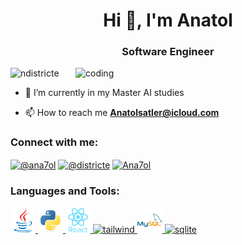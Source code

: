 <h1 align="center">Hi 👋, I'm Anatol</h1>
<h3 align="center">Software Engineer</h3>
<img align="right" alt="coding" width='400' src='https://media4.giphy.com/media/qgQUggAC3Pfv687qPC/giphy.gif?cid=ecf05e47l8wjjzwqqgjso47n8hbhrz8z2nr76hlg5nlxc4jr&ep=v1_gifs_search&rid=giphy.gif&ct=g'/>
<p align="left"> <img src="https://komarev.com/ghpvc/?username=ndistricte&label=Profile%20views&color=0e75b6&style=flat" alt="ndistricte" /> </p>

- 🌱 I’m currently in my Master AI studies

- 📫 How to reach me **Anatolsatler@icloud.com**

<h3 align="left">Connect with me:</h3>
<p align="left">
<a href="https://www.hackerrank.com/@ana7ol" target="blank"><img align="center" src="https://raw.githubusercontent.com/rahuldkjain/github-profile-readme-generator/master/src/images/icons/Social/hackerrank.svg" alt="@ana7ol" height="30" width="40" /></a>
<a href="https://www.leetcode.com/@districte" target="blank"><img align="center" src="https://raw.githubusercontent.com/rahuldkjain/github-profile-readme-generator/master/src/images/icons/Social/leet-code.svg" alt="@districte" height="30" width="40" /></a>
<a href="https://discord.gg/Ana7ol" target="blank"><img align="center" src="https://raw.githubusercontent.com/rahuldkjain/github-profile-readme-generator/master/src/images/icons/Social/discord.svg" alt="Ana7ol" height="30" width="40" /></a>
</p>

<h3 align="left">Languages and Tools:</h3>
<p align="left"> <a href="https://www.java.com" target="_blank" rel="noreferrer"> <img src="https://raw.githubusercontent.com/devicons/devicon/master/icons/java/java-original.svg" alt="java" width="40" height="40"/> </a>
<a href="https://www.python.org" target="_blank" rel="noreferrer"> <img src="https://raw.githubusercontent.com/devicons/devicon/master/icons/python/python-original.svg" alt="python" width="40" height="40"/> </a>
<a href="https://reactjs.org/" target="_blank" rel="noreferrer"> <img src="https://raw.githubusercontent.com/devicons/devicon/master/icons/react/react-original-wordmark.svg" alt="react" width="40" height="40"/> </a>
<a href="https://tailwindcss.com/" target="_blank" rel="noreferrer"> <img src="https://www.vectorlogo.zone/logos/tailwindcss/tailwindcss-icon.svg" alt="tailwind" width="40" height="40"/> </a>  
<a href="https://www.mysql.com/" target="_blank" rel="noreferrer"> <img src="https://raw.githubusercontent.com/devicons/devicon/master/icons/mysql/mysql-original-wordmark.svg" alt="mysql" width="40" height="40"/> </a>
<a href="https://www.sqlite.org/" target="_blank" rel="noreferrer"> <img src="https://www.vectorlogo.zone/logos/sqlite/sqlite-icon.svg" alt="sqlite" width="40" height="40"/> </a>
 </p>


